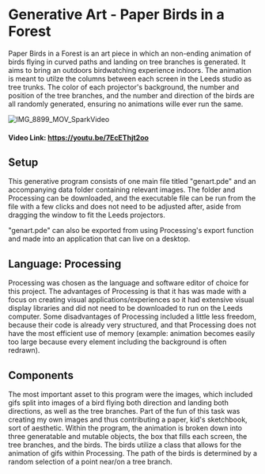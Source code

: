 # Generative Art - Paper Birds in a Forest

Paper Birds in a Forest is an art piece in which an non-ending animation of birds flying in curved paths and landing on tree branches is generated. It aims to bring an outdoors birdwatching experience indoors. The animation is meant to utilze the columns between each screen in the Leeds studio as tree trunks. The color of each projector's background, the number and position of the tree branches, and the number and direction of the birds are all randomly generated, ensuring no animations wille ever run the same. 

![IMG_8899_MOV_SparkVideo](https://user-images.githubusercontent.com/88841145/134217156-e290be83-1f65-4f7d-ba63-b4f06ae2d243.gif)

#### **Video Link: https://youtu.be/7EcEThjt2oo**

## Setup

This generative program consists of one main file titled "genart.pde" and an accompanying data folder containing relevant images. The folder and Processing can be downloaded, and the executable file can be run from the file with a few clicks and does not need to be adjusted after, aside from dragging the window to fit the Leeds projectors. 

"genart.pde" can also be exported from using Processing's export function and made into an application that can live on a desktop.

## Language: Processing

Processing was chosen as the language and software editor of choice for this project. The advantages of Processing is that it has was made with a focus on creating visual applications/experiences so it had extensive visual display libraries and did not need to be downloaded to run on the Leeds computer. Some disadvantages of Processing included a little less freedom, because their code is already very structured, and that Processing does not have the most efficient use of memory (example: animation becomes easily too large because every element including the background is often redrawn).

## Components

The most important asset to this program were the images, which included gifs split into images of a bird flying both direction and landing both directions, as well as the tree branches. Part of the fun of this task was creating my own images and thus contributing a paper, kid's sketchbook, sort of aesthetic. Within the program, the animation is broken down into three generatable and mutable objects, the box that fills each screen, the tree branches, and the birds. The birds utilize a class that allows for the animation of gifs within Processing. The path of the birds is determined by a random selection of a point near/on a tree branch. 









